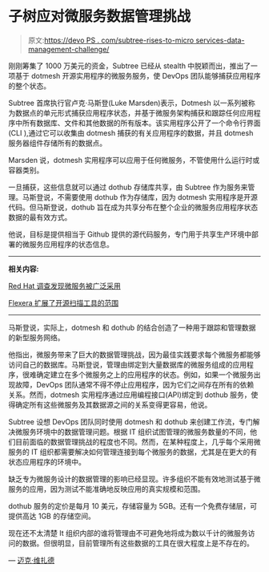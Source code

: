 # 子树应对微服务数据管理挑战

> 原文:[https://devo PS . com/subtree-rises-to-micro services-data-management-challenge/](https://devops.com/subtree-rises-to-microservices-data-management-challenge/)

刚刚筹集了 1000 万美元的资金，Subtree 已经从 stealth 中脱颖而出，推出了一项基于 dotmesh 开源实用程序的微服务服务，使 DevOps 团队能够捕获应用程序的整个状态。

Subtree 首席执行官卢克·马斯登(Luke Marsden)表示，Dotmesh 以一系列被称为数据点的单元形式捕获应用程序状态，并基于微服务架构捕获和跟踪任何应用程序中所有数据库、文件和其他数据的所有版本。该实用程序公开了一个命令行界面(CLI ),通过它可以收集由 dotmesh 捕获的有关应用程序的数据，并且 dotmesh 服务器组件存储所有的数据点。

Marsden 说，dotmesh 实用程序可以应用于任何微服务，不管使用什么运行时或容器类别。

一旦捕获，这些信息就可以通过 dothub 存储库共享，由 Subtree 作为服务来管理。马斯登说，不需要使用 dothub 作为存储库，因为 dotmesh 实用程序是开源代码。但马斯登说，dothub 旨在成为共享分布在整个企业的微服务应用程序状态数据的最有效方式。

他说，目标是提供相当于 Github 提供的源代码服务，专门用于共享生产环境中部署的微服务应用程序的状态信息。

* * *

**相关内容:**

[Red Hat 调查发现微服务被广泛采用](https://devops.com/red-hat-survey-sees-broad-adoption-of-microservices/)

[Flexera 扩展了开源扫描工具的范围](https://devops.com/flexera-extends-scope-of-open-source-scanning-tools/)

* * *

马斯登说，实际上，dotmesh 和 dothub 的结合创造了一种用于跟踪和管理数据的新型服务网络。

他指出，微服务带来了巨大的数据管理挑战，因为最佳实践要求每个微服务都能够访问自己的数据库。马斯登说，管理由绑定到大量数据库的微服务组成的应用程序，很难确定建立在多个微服务之上的应用程序的状态。例如，如果一个微服务出现故障，DevOps 团队通常不得不停止应用程序，因为它们之间存在所有的依赖关系。然而，dotmesh 实用程序通过应用编程接口(API)绑定到 dothub 服务，使得确定所有这些微服务及其数据源之间的关系变得更容易，他说。

Subtree 设想 DevOps 团队同时使用 dotmesh 和 dothub 来创建工作流，专门解决微服务环境中的数据管理问题。根据 IT 组织试图管理的微服务数量的不同，他们目前面临的数据管理挑战的程度也不同。然而，在某种程度上，几乎每个采用微服务的 IT 组织都需要解决如何管理连接到每个微服务的数据，尤其是在更大的有状态应用程序的环境中。

缺乏专为微服务设计的数据管理的影响已经显现。许多组织不能有效地测试基于微服务的应用，因为测试不能准确地反映应用的真实规模和范围。

dothub 服务的定价是每月 10 美元，存储容量为 5GB。还有一个免费存储层，可提供高达 1GB 的存储空间。

现在还不太清楚 It 组织内部的谁将管理由不可避免地将成为数以千计的微服务访问的数据。但很明显，目前管理所有这些数据的工具在很大程度上是不存在的。

— [迈克·维扎德](https://devops.com/author/mike-vizard/)